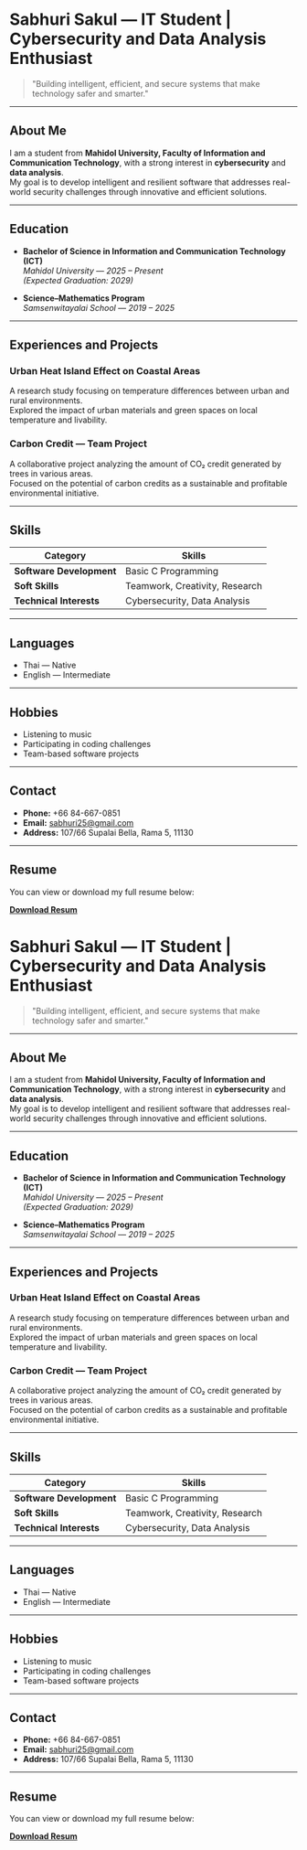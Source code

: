 # Sabhuri Sakul — IT Student | Cybersecurity and Data Analysis Enthusiast

> "Building intelligent, efficient, and secure systems that make technology safer and smarter."

---

## About Me
I am a student from **Mahidol University, Faculty of Information and Communication Technology**, with a strong interest in **cybersecurity** and **data analysis**.  
My goal is to develop intelligent and resilient software that addresses real-world security challenges through innovative and efficient solutions.

---

## Education
- **Bachelor of Science in Information and Communication Technology (ICT)**  
  *Mahidol University* — *2025 – Present*  
  *(Expected Graduation: 2029)*  

- **Science–Mathematics Program**  
  *Samsenwitayalai School* — *2019 – 2025*

---

## Experiences and Projects
### Urban Heat Island Effect on Coastal Areas  
A research study focusing on temperature differences between urban and rural environments.  
Explored the impact of urban materials and green spaces on local temperature and livability.

### Carbon Credit — Team Project  
A collaborative project analyzing the amount of CO₂ credit generated by trees in various areas.  
Focused on the potential of carbon credits as a sustainable and profitable environmental initiative.

---

## Skills

| Category | Skills |
|-----------|--------|
| **Software Development** | Basic C Programming |
| **Soft Skills** | Teamwork, Creativity, Research |
| **Technical Interests** | Cybersecurity, Data Analysis |

---

## Languages
- Thai — Native  
- English — Intermediate

---

## Hobbies
- Listening to music  
- Participating in coding challenges  
- Team-based software projects  

---

## Contact
- **Phone:** +66 84-667-0851  
- **Email:** [sabhuri25@gmail.com](mailto:sabhuri25@gmail.com)  
- **Address:** 107/66 Supalai Bella, Rama 5, 11130  

---

## Resume
You can view or download my full resume below:

**[Download Resum]()**
# Sabhuri Sakul — IT Student | Cybersecurity and Data Analysis Enthusiast

> "Building intelligent, efficient, and secure systems that make technology safer and smarter."

---

## About Me
I am a student from **Mahidol University, Faculty of Information and Communication Technology**, with a strong interest in **cybersecurity** and **data analysis**.  
My goal is to develop intelligent and resilient software that addresses real-world security challenges through innovative and efficient solutions.

---

## Education
- **Bachelor of Science in Information and Communication Technology (ICT)**  
  *Mahidol University* — *2025 – Present*  
  *(Expected Graduation: 2029)*  

- **Science–Mathematics Program**  
  *Samsenwitayalai School* — *2019 – 2025*

---

## Experiences and Projects
### Urban Heat Island Effect on Coastal Areas  
A research study focusing on temperature differences between urban and rural environments.  
Explored the impact of urban materials and green spaces on local temperature and livability.

### Carbon Credit — Team Project  
A collaborative project analyzing the amount of CO₂ credit generated by trees in various areas.  
Focused on the potential of carbon credits as a sustainable and profitable environmental initiative.

---

## Skills

| Category | Skills |
|-----------|--------|
| **Software Development** | Basic C Programming |
| **Soft Skills** | Teamwork, Creativity, Research |
| **Technical Interests** | Cybersecurity, Data Analysis |

---

## Languages
- Thai — Native  
- English — Intermediate

---

## Hobbies
- Listening to music  
- Participating in coding challenges  
- Team-based software projects  

---

## Contact
- **Phone:** +66 84-667-0851  
- **Email:** [sabhuri25@gmail.com](mailto:sabhuri25@gmail.com)  
- **Address:** 107/66 Supalai Bella, Rama 5, 11130  

---

## Resume
You can view or download my full resume below:

**[Download Resum]()**
